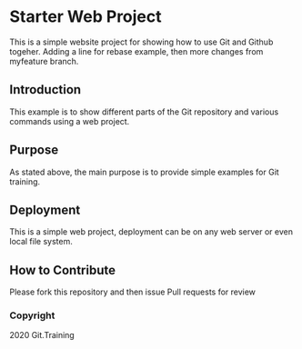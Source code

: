 # Starter Web Project

This is a simple website project for showing how to use Git and Github togeher. Adding a line for rebase example, then more changes from myfeature branch.

## Introduction

This example is to show different parts of the Git repository and various commands using a web project.

## Purpose

As stated above, the main purpose is to provide simple examples for Git training.

## Deployment

This is a simple web project, deployment can be on any web server or even local file system.

## How to Contribute

Please fork this repository and then issue Pull requests for review

### Copyright

2020 Git.Training
